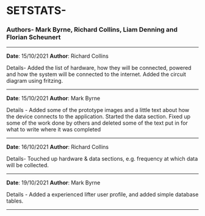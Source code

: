 # SETSTATS-
### Authors- Mark Byrne, Richard Collins, Liam Denning and Florian Scheunert

---

**Date**: 15/10/2021
**Author**: Richard Collins

Details-
Added the list of hardware, how they will be connected, powered and how the system will be connected to the internet.
Added the circuit diagram using fritzing.

---

**Date**: 15/10/2021 
**Author**: Mark Byrne

Details -
Added some of the prototype images and a little text about how the device connects to the application.
Started the data section.
Fixed up some of the work done by others and deleted some of the text put in for what to write where it was completed

---

**Date**: 16/10/2021 
**Author**: Richard Collins

Details-
Touched up hardware & data sections, e.g. frequency at which data will be collected.

---

**Date**: 19/10/2021 
**Author**: Mark Byrne 

Details - 
Added a experienced lifter user profile, and added simple database tables.

---


